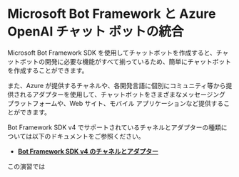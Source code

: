 # Microsoft Bot Framework と Azure OpenAI チャット ボットの統合 

Microsoft Bot Framework SDK を使用してチャットボットを作成すると、チャットボットの開発に必要な機能がすべて揃っているため、簡単にチャットボットを作成することができます。

また、Azure が提供するチャネルや、各開発言語に個別にコミュニティ等から提供されるアダプターを使用して、チャットボットをさまざまなメッセージング プラットフォームや、Web サイト、モバイル アプリケーションなど提供することができます。

Bot Framework SDK v4 でサポートされているチャネルとアダプターの種類については以下のドキュメントをご参照ください。

- [**Bot Framework SDK v4 のチャネルとアダプター**](https://github.com/microsoft/botframework-sdk#channels-and-adapters)

この演習では